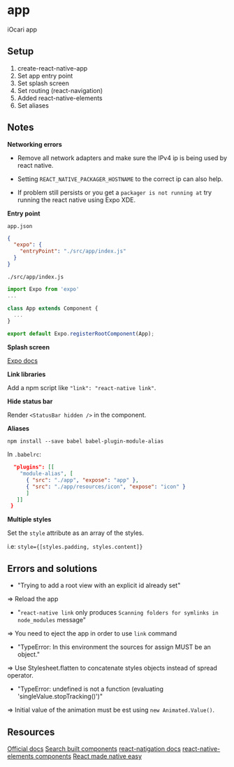 # app

iOcari app

## Setup

1.  create-react-native-app
2.  Set app entry point
3.  Set splash screen
4.  Set routing (react-navigation)
5.  Added react-native-elements
6.  Set aliases

## Notes

**Networking errors**

- Remove all network adapters and make sure the IPv4 ip is being used by react native.

- Setting `REACT_NATIVE_PACKAGER_HOSTNAME` to the correct ip can also help.

- If problem still persists or you get a `packager is not running at` try running the react native using Expo XDE.

**Entry point**

`app.json`

```json
{
  "expo": {
    "entryPoint": "./src/app/index.js"
  }
}
```

`./src/app/index.js`

```jsx
import Expo from 'expo'
...

class App extends Component {
  ...
}

export default Expo.registerRootComponent(App);
```

**Splash screen**

[Expo docs](https://docs.expo.io/versions/latest/guides/splash-screens.html)

**Link libraries**

Add a npm script like `"link": "react-native link"`.

**Hide status bar**

Render `<StatusBar hidden />` in the component.

**Aliases**

`npm install --save babel babel-plugin-module-alias`

In `.babelrc`:

```json
  "plugins": [[
    "module-alias", [
      { "src": "./app", "expose": "app" },
      { "src": "./app/resources/icon", "expose": "icon" }
      ]
   ]]
 }
```

**Multiple styles**

Set the `style` attribute as an array of the styles.

i.e: `style={[styles.padding, styles.content]}`

## Errors and solutions

- "Trying to add a root view with an explicit id already set"

=> Reload the app

- "`react-native link` only produces `Scanning folders for symlinks in node_modules` message"

=> You need to eject the app in order to use `link` command

- "TypeError: In this environment the sources for assign MUST be an object."

=> Use Stylesheet.flatten to concatenate styles objects instead of spread operator.

- "TypeError: undefined is not a function (evaluating 'singleValue.stopTracking()')"

=> Initial value of the animation must be est using `new Animated.Value()`.

## Resources

[Official docs](https://facebook.github.io/react-native/docs/getting-started)
[Search built components](https://js.coach/?collection=React+Native)
[react-natigation docs](https://reactnavigation.org/docs/en/getting-started.html)
[react-native-elements components](https://react-native-training.github.io/react-native-elements/docs/0.19.0/overview.html)
[React made native easy](https://www.reactnative.guide/)
